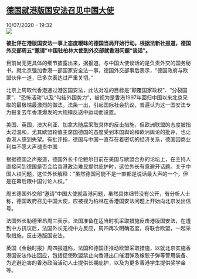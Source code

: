 <!--1594403772000-->
[德国就港版国安法召见中国大使](http://www.rfi.fr//cn/%E4%B8%AD%E5%9B%BD/20200710-%E5%BE%B7%E5%9B%BD%E5%B0%B1%E6%B8%AF%E7%89%88%E5%9B%BD%E5%AE%89%E6%B3%95%E5%8F%AC%E8%A7%81%E4%B8%AD%E5%9B%BD%E5%A4%A7%E4%BD%BF)
------

<div>10/07/2020 - 19:32</div><img src="https://s.rfi.fr/media/display/10e7b72c-c23e-11ea-9bed-005056a964fe/w:310/p:16x9/e5608998dbf3a07f2a43c0c03c4d943b58d2586a.jpg"><p><strong>被批评在港版国安法一事上态度暧昧的德国当局开始行动。根据法新社报道，德国外交部周五“邀请”中国驻柏林大使到外交部就香港问题“谈话”。</strong></p><div class="t-content__body u-clearfix"><div class="m-interstitial"></div><p>目前尚无更具体的细节披露出来，据报道，与中国大使谈话的是负责外交的国务秘书。就北京强加香港一部国家安全法一事，德国外交部事后表示，“德国政府与欧盟伙伴一道，已多次表达过严重关切。”</p><p>北京上周取代香港通过港区国安法，此法对准的目标是“颠覆国家政权”、“分裂国家”，“恐怖活动”以及“勾结外国势力”，被视为是香港1997年回归中国以来北京采取的最极端最激烈的做法。法条一出，引起国际社会抗议，普遍认为这一国安法专为报复去年香港爆发的大规模反送中运动而设置。</p><p>美国、英国，澳大利亚、加拿大随后采取具体的反击措施，但欧洲联盟的态度被指太过温和，尤其欧盟轮值主席国德国的态度受到本国舆论和欧洲舆论的批评，也让香港人感到失望。有批评指，德国与中国一直存在着密切的经济关系，德国因商业利益不愿大声谴责中国</p><p>根据德国之声报道，德国外长卡伦鲍尔日前在美国与欧盟合办的论坛上，在主持人直接问到德国是否会给香港政治难民提供庇护时，这位外长有意避开话题。关于中国人权问题，这位外长解释：“虽然德国可能不是一直都是说话最大声的一个，但是在幕后跟中国讨论人权。”</p><p>周五德国外交部“邀请”中国大使就香港问题，虽然具体细节没有公开，有分析人士称，德国政府召见中国大使，应被视为柏林在香港国安法问题上开始向北京发出信号。</p><p>法国外长勒德里昂周三表示，法国准备在适当时机采取措施反击港版国安法，在遭到中方抗议后，法国外长无视中方反应，周四再次明确态度，将联合欧盟，一起采取措施，反击港版国安法。</p><p>英国《金融时报》周四报道称，法国和德国正推动欧盟采取措施，以就北京实施香港国安法作出回应，包括促使欧盟禁止向香港出口催泪弹及橡胶子弹等警用装备、为逃避迫害的香港政治活动人士提供长期庇护，以及为更多香港学生提供奖学金等。</p><p> </p><div class="o-self-promo o-self-promo--nl o-self-promo--hidden" data-selfpromo-newsletter></div><div class="o-self-promo o-self-promo--app o-self-promo--hidden" data-selfpromo-app></div></div>
